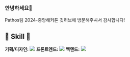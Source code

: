 ### 안녕하세요👋
Pathos팀 2024-중앙해커톤 깃허브에 방문해주셔서 감사합니다!

<h2>🔨 Skill 🔨</h2>
<b>기획/디자인:</b> <img src="https://img.shields.io/badge/Figma-F24E1E?style=for-the-badge&logo=Figma&logoColor=white">
<b>프론트엔드:</b> <img src="https://img.shields.io/badge/React-61DAFB?style=for-the-badge&logo=React&logoColor=white">
<b>백엔드:</b> <img src="https://img.shields.io/badge/Django-092E20?style=for-the-badge&logo=Django&logoColor=white">

<!--

**Here are some ideas to get you started:**

🙋‍♀️ A short introduction - what is your organization all about?
🌈 Contribution guidelines - how can the community get involved?
👩‍💻 Useful resources - where can the community find your docs? Is there anything else the community should know?
🍿 Fun facts - what does your team eat for breakfast?
🧙 Remember, you can do mighty things with the power of [Markdown](https://docs.github.com/github/writing-on-github/getting-started-with-writing-and-formatting-on-github/basic-writing-and-formatting-syntax)
-->
